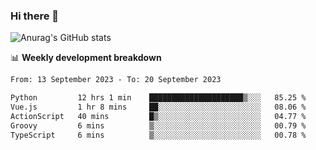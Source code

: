 ### Hi there 👋
![Anurag's GitHub stats](https://github-readme-stats.vercel.app/api?username=jami1024&show_icons=true&theme=radical)

📊 **Weekly development breakdown**
<!--START_SECTION:waka-->

```txt
From: 13 September 2023 - To: 20 September 2023

Python         12 hrs 1 min    █████████████████████▒░░░   85.25 %
Vue.js         1 hr 8 mins     ██░░░░░░░░░░░░░░░░░░░░░░░   08.06 %
ActionScript   40 mins         █▒░░░░░░░░░░░░░░░░░░░░░░░   04.77 %
Groovy         6 mins          ▒░░░░░░░░░░░░░░░░░░░░░░░░   00.79 %
TypeScript     6 mins          ▒░░░░░░░░░░░░░░░░░░░░░░░░   00.78 %
```

<!--END_SECTION:waka-->
<!--
**jami1024/jami1024** is a ✨ _special_ ✨ repository because its `README.md` (this file) appears on your GitHub profile.

Here are some ideas to get you started:

- 🔭 I’m currently working on ...
- 🌱 I’m currently learning ...
- 👯 I’m looking to collaborate on ...
- 🤔 I’m looking for help with ...
- 💬 Ask me about ...
- 📫 How to reach me: ...
- 😄 Pronouns: ...
- ⚡ Fun fact: ...
-->
